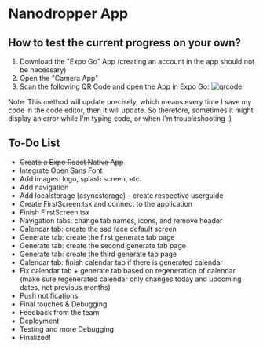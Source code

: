 # Nanodropper App

## How to test the current progress on your own?
1. Download the "Expo Go" App (creating an account in the app should not be necessary)
2. Open the "Camera App"
3. Scan the following QR Code and open the App in Expo Go:
![qrcode](https://user-images.githubusercontent.com/68827992/128066920-8fbc0152-d483-4d2c-a3de-13a4bad6746b.PNG)

Note: This method will update precisely, which means every time I save my code in the code editor, then it will update. So therefore, sometimes it might display an error while I'm typing code, or when I'm troubleshooting :)

## To-Do List
* <s>Create a Expo React Native App</s>
* Integrate Open Sans Font
* Add images: logo, splash screen, etc.
* Add navigation
* Add localstorage (asyncstorage) - create respective userguide
* Create FirstScreen.tsx and connect to the application
* Finish FirstScreen.tsx
* Navigation tabs: change tab names, icons, and remove header
* Calendar tab: create the sad face default screen
* Generate tab: create the first generate tab page
* Generate tab: create the second generate tab page
* Generate tab: create the third generate tab page
* Calendar tab: finish calendar tab if there is generated calendar
* Fix calendar tab + generate tab based on regeneration of calendar (make sure regenerated calendar only changes today and upcoming dates, not previous months)
* Push notifications
* Final touches & Debugging
* Feedback from the team
* Deployment
* Testing and more Debugging
* Finalized!
